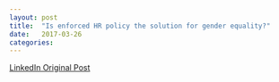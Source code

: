 ```yaml
---
layout: post
title:  "Is enforced HR policy the solution for gender equality?"
date:   2017-03-26
categories:
---
```


[LinkedIn Original Post](https://www.linkedin.com/pulse/enforced-hr-policy-solution-gender-equality-claire-wang/?trackingId=MsxgQQ6E3R2BBiRqTIf6Gw%3D%3D&lipi=urn%3Ali%3Apage%3Ad_flagship3_company%3B%2FI3eNUMPT8q5gX8MnZL%2BuA%3D%3D&licu=urn%3Ali%3Acontrol%3Ad_flagship3_company-object)

